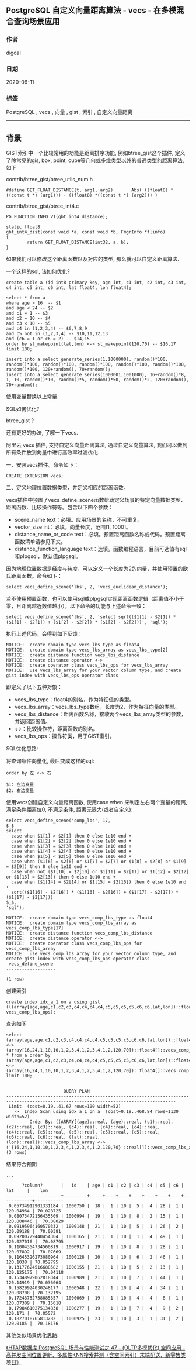 ## PostgreSQL 自定义向量距离算法 - vecs - 在多模混合查询场景应用  
  
### 作者  
digoal  
  
### 日期  
2020-06-11  
  
### 标签  
PostgreSQL , vecs , 向量 , gist , 索引 , 自定义向量距离    
  
----  
  
## 背景  
  
GIST索引中一个比较常用的功能是距离排序功能, 例如btree_gist这个插件, 定义了除常见的gis, box, point, cube等几何或多维类型以外的普通类型的距离算法, 如下  
  
contrib/btree_gist/btree_utils_num.h  
  
```  
#define GET_FLOAT_DISTANCE(t, arg1, arg2)       Abs( ((float8) *((const t *) (arg1))) - ((float8) *((const t *) (arg2))) )  
```  
  
contrib/btree_gist/btree_int4.c  
  
```  
PG_FUNCTION_INFO_V1(gbt_int4_distance);  
  
static float8  
gbt_int4_dist(const void *a, const void *b, FmgrInfo *flinfo)  
{  
        return GET_FLOAT_DISTANCE(int32, a, b);  
}  
```  
  
如果我们可以修改这个距离函数以及对应的类型, 那么就可以自定义距离算法.   
  
一个这样的sql, 该如何优化?  
  
```  
create table a (id int8 primary key, age int, c1 int, c2 int, c3 int, c4 int, c5 int, c6 int, lat float4, lon float4);  
  
select * from a   
where age > 16  -- $1   
and age < 24 -- $2   
and c1 = 1 -- $3  
and c2 = 10 -- $4  
and c3 < 10 -- $5   
and c4 in (1,2,3,4) -- $6,7,8,9   
and c5 not in (1,2,3,4) -- $10,11,12,13   
and (c6 = 1 or c6 = 2) -- $14,15   
order by st_makepoint(lat,lon) <-> st_makepoint(120,70) -- $16,17     
limit 100;    
```  
  
```  
insert into a select generate_series(1,1000000), random()*100, random()*100, random()*100, random()*100, random()*100, random()*100, random()*100, 120+random(), 70+random();  
insert into a select generate_series(1000001,1001000), 16+random()*8, 1, 10, random()*10, random()*5, random()*50, random()*2, 120+random(), 70+random();  
```  
  
使用变量替换以上常量.   
  
SQL如何优化?   
  
btree_gist ?   
  
还有更好的办法, 了解一下vecs.  
  
阿里云 vecs 插件, 支持自定义向量距离算法, 通过自定义向量算法, 我们可以做到所有条件放到向量中进行高效率过滤优化.      
  
一、安装vecs插件。命令如下：  
  
```  
CREATE EXTENSION vecs;  
```  
  
二、定义地理位置数据类型，并定义相应的距离函数。  
  
vecs插件中预置了vecs_define_scene函数帮助定义场景的特定向量数据类型、距离函数、比较操作符等。包含以下四个参数：  
  
- scene_name text：必填。应用场景的名称，不可重复。  
- vector_size int：必填。向量长度，范围[1, 1000]。  
- distance_name_or_code text：必填。预置距离函数名称或代码。预置距离函数清单请参见下文。  
- distance_function_language text：选填。函数编程语言，目前可选值有sql和plpgsql，默认值plpgsql。  
  
因为地理位置数据是经度与纬度，可以定义一个长度为2的向量，并使用预置的欧氏距离函数。命令如下：  
  
```  
select vecs_define_scene('lbs', 2, 'vecs_euclidean_distance');  
```  
  
若不使用预置函数，也可以使用sql或plpgsql实现距离函数逻辑（距离值不小于零，且距离越近数值越小），以下命令的功能与上述命令一致：  
  
```  
select vecs_define_scene('lbs', 2, 'select sqrt(($1[1] - $2[1]) * ($1[1] - $2[1]) + ($1[2] - $2[2]) * ($1[2] - $2[2]))', 'sql');  
```  
  
执行上述代码，会得到如下反馈：  
  
```  
NOTICE:  create domain type vecs_lbs_type as float4  
NOTICE:  create domain type vecs_lbs_array as vecs_lbs_type[2]  
NOTICE:  create distance function vecs_lbs_distance  
NOTICE:  create distance operator <->  
NOTICE:  create operator class vecs_lbs_ops for vecs_lbs_array  
NOTICE:  use vecs_lbs_array for your vector column type, and create gist index with vecs_lbs_ops operator class  
```  
  
即定义了以下五种对象：  
  
- vecs_lbs_type：float4的别名，作为特征值的类型。  
- vecs_lbs_array：vecs_lbs_type数组，长度为2，作为特征向量的类型。  
- vecs_lbs_distance：距离函数名称，接收两个vecs_lbs_array类型的参数，并返回距离值。  
- <->：比较操作符，距离函数的别名。  
- vecs_lbs_ops：操作符类，用于GIST索引。  
  
  
SQL优化思路:   
  
将查询条件向量化, 最后变成这样的sql:   
  
```  
order by 左 <-> 右   
```  
  
```  
$1: 左边变量  
$2: 右边变量  
```  
  
使用vecs创建自定义向量距离函数, 使用case when 来判定左右两个变量的距离, 满足条件距离位0, 不满足条件, 距离无限大(或者自定义):  
  
```  
select vecs_define_scene('comp_lbs', 17,   
$_$  
select   
  case when $1[1] > $2[1] then 0 else 1e10 end +   
  case when $1[2] < $2[2] then 0 else 1e10 end +   
  case when $1[3] = $2[3] then 0 else 1e10 end +   
  case when $1[4] = $2[4] then 0 else 1e10 end +   
  case when $1[5] < $2[5] then 0 else 1e10 end +   
  case when ($1[6] = $2[6] or $1[7] = $2[7] or $1[8] = $2[8] or $1[9] = $2[9]) then 0 else 1e10 end +   
  case when not ($1[10] = $2[10] or $1[11] = $2[11] or $1[12] = $2[12] or $1[13] = $2[13]) then 0 else 1e10 end +   
  case when ($1[14] = $2[14] or $1[15] = $2[15]) then 0 else 1e10 end +   
  sqrt(($1[16] - $2[16]) * ($1[16] - $2[16]) + ($1[17] - $2[17]) * ($1[17] - $2[17]))   
$_$,   
'sql');   
```  
  
```  
NOTICE:  create domain type vecs_comp_lbs_type as float4  
NOTICE:  create domain type vecs_comp_lbs_array as vecs_comp_lbs_type[17]  
NOTICE:  create distance function vecs_comp_lbs_distance  
NOTICE:  create distance operator <->  
NOTICE:  create operator class vecs_comp_lbs_ops for vecs_comp_lbs_array  
NOTICE:  use vecs_comp_lbs_array for your vector column type, and create gist index with vecs_comp_lbs_ops operator class  
 vecs_define_scene   
-------------------  
   
(1 row)  
```  
  
创建索引  
  
```  
create index idx_a_1 on a using gist   
(((array[age,age,c1,c2,c3,c4,c4,c4,c4,c5,c5,c5,c5,c6,c6,lat,lon])::float4[]::vecs_comp_lbs_array) vecs_comp_lbs_ops);  
```  
  
查询如下  
  
```  
select   
(array[age,age,c1,c2,c3,c4,c4,c4,c4,c5,c5,c5,c5,c6,c6,lat,lon])::float4[]::vecs_comp_lbs_array  
<->   
(array[16,24,1,10,10,1,2,3,4,1,2,3,4,1,2,120,70])::float4[]::vecs_comp_lbs_array,  
* from a order by   
(array[age,age,c1,c2,c3,c4,c4,c4,c4,c5,c5,c5,c5,c6,c6,lat,lon])::float4[]::vecs_comp_lbs_array  
<->   
(array[16,24,1,10,10,1,2,3,4,1,2,3,4,1,2,120,70])::float4[]::vecs_comp_lbs_array  
limit 100;  
  
  
                      QUERY PLAN  
---------------------------------------------------------------------------------------------------------------------------------------  
 Limit  (cost=0.19..41.67 rows=100 width=52)  
   ->  Index Scan using idx_a_1 on a  (cost=0.19..468.84 rows=1130 width=52)  
         Order By: ((ARRAY[(age)::real, (age)::real, (c1)::real, (c2)::real, (c3)::real, (c4)::real, (c4)::real, (c4)::real, (c4)::real, (c5)::real, (c5)::real, (c5)::real, (c5)::real, (c6)::real, (c6)::real, (lat)::real, (lon)::real])::vecs_comp_lbs_array <-> ('{16,24,1,10,10,1,2,3,4,1,2,3,4,1,2,120,70}'::real[])::vecs_comp_lbs_array)  
(3 rows)  
```  
  
结果符合预期  
  
```  
...   
  
      ?column?       |   id    | age | c1 | c2 | c3 | c4 | c5 | c6 |    lat     |    lon      
---------------------+---------+-----+----+----+----+----+----+----+------------+-----------  
 0.05734912901331184 | 1000750 |  18 |  1 | 10 |  5 |  4 | 28 |  1 |  120.04964 | 70.028725  
 0.08073472156435509 | 1000994 |  19 |  1 | 10 |  8 |  2 | 15 |  1 | 120.008446 |  70.08029  
 0.09195964160570332 | 1000148 |  21 |  1 | 10 |  5 |  1 | 26 |  2 |  120.09188 |  70.00381  
 0.09200729440454304 | 1000165 |  21 |  1 | 10 |  1 |  4 | 49 |  1 | 120.027016 |  70.08795  
 0.11004354734560819 | 1000917 |  19 |  1 | 10 |  8 |  1 | 28 |  1 |  120.07892 |  70.07669  
 0.11645326273080964 | 1000128 |  20 |  1 | 10 |  6 |  2 | 46 |  1 |   120.1038 | 70.052795  
 0.13177624516688582 | 1000155 |  21 |  1 | 10 |  5 |  2 | 13 |  1 | 120.125175 |  70.04118  
 0.15348979062818344 | 1000989 |  21 |  1 | 10 |  7 |  1 | 44 |  1 |  120.14919 | 70.036064  
 0.15829924030248177 | 1000548 |  22 |  1 | 10 |  4 |  4 | 34 |  1 |  120.08708 | 70.132195  
 0.17243752758085357 | 1000069 |  19 |  1 | 10 |  4 |  4 |  8 |  1 |  120.07309 |  70.15618  
 0.17984610275134838 | 1000277 |  19 |  1 | 10 |  7 |  4 |  9 |  2 |    120.171 |  70.05572  
 0.1827018765813282  | 1000925 |  23 |  1 | 10 |  3 |  1 | 31 |  2 |   120.0185 |  70.18176  
```  
  
  
其他类似场景优化思路:  
  
  
[《HTAP数据库 PostgreSQL 场景与性能测试之 47 - (OLTP多模优化) 空间应用 - 高并发空间位置更新、多属性KNN搜索并测（含空间索引）末端配送、新零售类项目》](../201711/20171107_48.md)  
    
